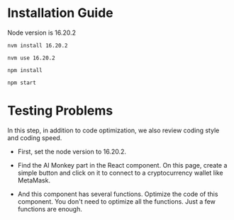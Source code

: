 # Installation Guide
Node version is 16.20.2
```
nvm install 16.20.2
```
```
nvm use 16.20.2
```
```
npm install
```
```
npm start
```

# Testing Problems
In this step, in addition to code optimization, we also review coding style and coding speed.

- First, set the node version to 16.20.2.

- Find the AI ​​Monkey part in the React component. On this page, create a simple button and click on it to connect to a cryptocurrency wallet like MetaMask.

- And this component has several functions. Optimize the code of this component.
You don't need to optimize all the functions. Just a few functions are enough.
